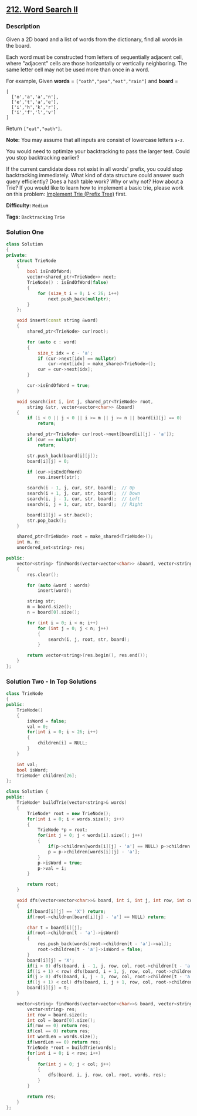 ## [212. Word Search II](https://leetcode.com/problems/word-search-ii/description/)

### Description

Given a 2D board and a list of words from the dictionary, find all words in the board.

Each word must be constructed from letters of sequentially adjacent cell, where "adjacent" cells are those horizontally or vertically neighboring. The same letter cell may not be used more than once in a word.

For example,
Given **words** = `["oath","pea","eat","rain"]` and **board** =

```
[
  ['o','a','a','n'],
  ['e','t','a','e'],
  ['i','h','k','r'],
  ['i','f','l','v']
]
```

Return `["eat","oath"]`.

**Note:**
You may assume that all inputs are consist of lowercase letters `a-z`.

You would need to optimize your backtracking to pass the larger test. Could you stop backtracking earlier?

If the current candidate does not exist in all words' prefix, you could stop backtracking immediately. What kind of data structure could answer such query efficiently? Does a hash table work? Why or why not? How about a Trie? If you would like to learn how to implement a basic trie, please work on this problem: [Implement Trie (Prefix Tree)](https://leetcode.com/problems/implement-trie-prefix-tree/) first.

**Difficulty:** `Medium`

**Tags:** `Backtracking` `Trie`

### Solution One

```c++
class Solution
{
private:
    struct TrieNode
    {
        bool isEndOfWord;
        vector<shared_ptr<TrieNode>> next;
        TrieNode() : isEndOfWord(false)
        {
            for (size_t i = 0; i < 26; i++)
                next.push_back(nullptr);
        }
    };

    void insert(const string &word)
    {
        shared_ptr<TrieNode> cur(root);

        for (auto c : word)
        {
            size_t idx = c - 'a';
            if (cur->next[idx] == nullptr)
                cur->next[idx] = make_shared<TrieNode>();
            cur = cur->next[idx];
        }

        cur->isEndOfWord = true;
    }

    void search(int i, int j, shared_ptr<TrieNode> root,
        string &str, vector<vector<char>> &board)
    {
        if (i < 0 || j < 0 || i >= m || j >= n || board[i][j] == 0)
            return;

        shared_ptr<TrieNode> cur(root->next[board[i][j] - 'a']);
        if (cur == nullptr)
            return;

        str.push_back(board[i][j]);
        board[i][j] = 0;

        if (cur->isEndOfWord)
            res.insert(str);

        search(i - 1, j, cur, str, board);  // Up
        search(i + 1, j, cur, str, board);  // Down
        search(i, j - 1, cur, str, board);  // Left
        search(i, j + 1, cur, str, board);  // Right

        board[i][j] = str.back();
        str.pop_back();
    }

    shared_ptr<TrieNode> root = make_shared<TrieNode>();
    int m, n;
    unordered_set<string> res;

public:
    vector<string> findWords(vector<vector<char>> &board, vector<string> &words)
    {
        res.clear();

        for (auto &word : words)
            insert(word);

        string str;
        m = board.size();
        n = board[0].size();

        for (int i = 0; i < m; i++)
            for (int j = 0; j < n; j++)
            {
                search(i, j, root, str, board);
            }

        return vector<string>(res.begin(), res.end());
    }
};
```

### Solution Two - In Top Solutions

```c++
class TrieNode
{
public:
	TrieNode()
	{
		isWord = false;
		val = 0;
		for(int i = 0; i < 26; i++)
		{
			children[i] = NULL;
		}
	}

	int val;
	bool isWord;
	TrieNode* children[26];
};

class Solution {
public:
	TrieNode* buildTrie(vector<string>& words)
	{
		TrieNode* root = new TrieNode();
		for(int i = 0; i < words.size(); i++)
		{
			TrieNode *p = root;
			for(int j = 0; j < words[i].size(); j++)
			{
				if(p->children[words[i][j] - 'a'] == NULL) p->children[words[i][j] - 'a'] = new TrieNode();
				p = p->children[words[i][j] - 'a'];
			}
			p->isWord = true;
			p->val = i;
		}

		return root;
	}

	void dfs(vector<vector<char>>& board, int i, int j, int row, int col, TrieNode* root, vector<string>& words, vector<string>& res)
	{
		if(board[i][j] == 'X') return;
		if(root->children[board[i][j] - 'a'] == NULL) return;

		char t = board[i][j];
		if(root->children[t - 'a']->isWord)
		{
			res.push_back(words[root->children[t - 'a']->val]);
			root->children[t - 'a']->isWord = false;
		}
		board[i][j] = 'X';
		if(i > 0) dfs(board, i - 1, j, row, col, root->children[t - 'a'], words, res);
		if((i + 1) < row) dfs(board, i + 1, j, row, col, root->children[t - 'a'], words, res);
		if(j > 0) dfs(board, i, j - 1, row, col, root->children[t - 'a'], words, res);
		if((j + 1) < col) dfs(board, i, j + 1, row, col, root->children[t - 'a'], words, res);
		board[i][j] = t;
	}

	vector<string> findWords(vector<vector<char>>& board, vector<string>& words) {
		vector<string> res;
		int row = board.size();
		int col = board[0].size();
		if(row == 0) return res;
		if(col == 0) return res;
		int wordLen = words.size();
		if(wordLen == 0) return res;
		TrieNode *root = buildTrie(words);
		for(int i = 0; i < row; i++)
		{
			for(int j = 0; j < col; j++)
			{
				dfs(board, i, j, row, col, root, words, res);
			}
		}

		return res;
	}
};
```

